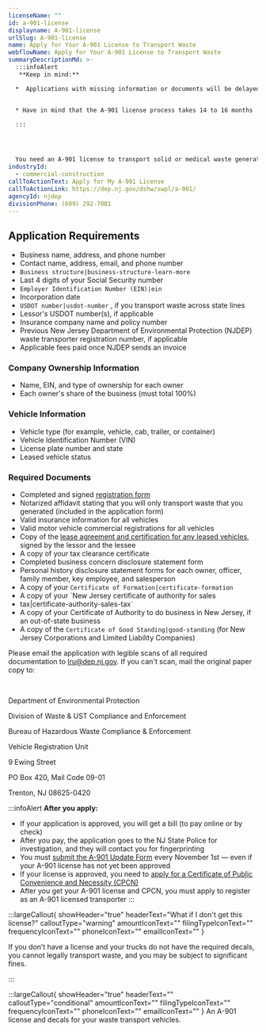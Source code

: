 ```yaml
---
licenseName: ""
id: a-901-license
displayname: A-901-license
urlSlug: A-901-license
name: Apply for Your A-901 License to Transport Waste
webflowName: Apply for Your A-901 License to Transport Waste
summaryDescriptionMd: >-
  :::infoAlert 
   **Keep in mind:**

  *  Applications with missing information or documents will be delayed or denied


  * Have in mind that the A-901 license process takes 14 to 16 months

  :::




  You need an A-901 license to transport solid or medical waste generated by other people or businesses.
industryId:
  - commercial-construction
callToActionText: Apply for My A-901 License
callToActionLink: https://dep.nj.gov/dshw/swpl/a-901/
agencyId: njdep
divisionPhone: (609) 292-7081
---
```

## Application Requirements

* Business name, address, and phone number
* Contact name, address, email, and phone number
*  `Business structure|business-structure-learn-more` 
* Last 4 digits of your Social Security number
*  `Employer Identification Number (EIN)|ein` 
* Incorporation date
*  `USDOT number|usdot-number` , if you transport waste across state lines
* Lessor's USDOT number(s), if applicable
* Insurance company name and policy number
* Previous New Jersey Department of Environmental Protection (NJDEP) waste transporter registration number, if applicable
* Applicable fees paid once NJDEP sends an invoice

### Company Ownership Information

* Name, EIN, and type of ownership for each owner
* Each owner's share of the business (must total 100%)

### Vehicle Information

* Vehicle type (for example, vehicle, cab, trailer, or container)
* Vehicle Identification Number (VIN)
* License plate number and state
* Leased vehicle status

### Required Documents

* Completed and signed [registration form](https://dep.nj.gov/wp-content/uploads/wastedecals/transporter-registration-initial-application-solid-medical-waste-licensed-revised-6-24-2025.pdf)
* Notarized affidavit stating that you will only transport waste that you generated (included in the application form)
* Valid insurance information for all vehicles
* Valid motor vehicle commercial registrations for all vehicles
* Copy of the [lease agreement and certification for any leased vehicles](https://dep.nj.gov/wp-content/uploads/wastedecals/lease-agreement-certification.pdf), signed by the lessor and the lessee
* A copy of your tax clearance certificate
* Completed business concern disclosure statement form 
* Personal history disclosure statement forms for each owner, officer, family member, key employee, and salesperson
* A copy of your `Certificate of Formation|certificate-formation` 
* A copy of your `New Jersey certificate of authority for sales
* tax|certificate-authority-sales-tax`
* A copy of your Certificate of Authority to do business in New Jersey, if an out-of-state business
* A copy of the `Certificate of Good Standing|good-standing` (for New Jersey Corporations and Limited Liability Companies)

Please email the application with legible scans of all required documentation to  lru@dep.nj.gov. If you can't scan, mail the original paper copy to:

&nbsp; 

Department of Environmental Protection

Division of Waste & UST Compliance and Enforcement

Bureau of Hazardous Waste Compliance & Enforcement

Vehicle Registration Unit

9 Ewing Street

PO Box 420, Mail Code 09-01

Trenton, NJ 08625-0420

:::infoAlert 
 **After you apply:**

* If your application is approved, you will get a bill (to pay online or by check)
* After you pay, the application goes to the NJ State Police for investigation, and they will contact you for fingerprinting
* You must [submit the A-901 Update Form](https://dep.nj.gov/wp-content/uploads/dshw/a901/a901_annual_update.pdf) every November 1st —  even if your A-901 license has not yet been approved
* If your license is approved, you need to [apply for a Certificate of Public Convenience and Necessity (CPCN)](https://dep.nj.gov/dshw/swpl/cpcn/)
* After you get your A-901 license and CPCN, you must apply to register as an A-901 licensed transporter 
  :::

:::largeCallout{ showHeader="true" headerText="What if I don't get this license?" calloutType="warning" amountIconText="" filingTypeIconText="" frequencyIconText="" phoneIconText="" emailIconText="" }

If you don’t have a license and your trucks do not have the required decals, you cannot legally transport waste, and you may be subject to significant fines.

:::

:::largeCallout{ showHeader="true" headerText="" calloutType="conditional" amountIconText="" filingTypeIconText="" frequencyIconText="" phoneIconText="" emailIconText="" }
An A-901 license and decals for your waste transport vehicles.